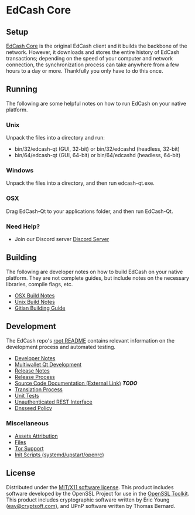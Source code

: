EdCash Core
=====================

Setup
---------------------
[EdCash Core](http://edcash.io) is the original EdCash client and it builds the backbone of the network. However, it downloads and stores the entire history of EdCash transactions; depending on the speed of your computer and network connection, the synchronization process can take anywhere from a few hours to a day or more. Thankfully you only have to do this once.

Running
---------------------
The following are some helpful notes on how to run EdCash on your native platform.

### Unix

Unpack the files into a directory and run:

- bin/32/edcash-qt (GUI, 32-bit) or bin/32/edcashd (headless, 32-bit)
- bin/64/edcash-qt (GUI, 64-bit) or bin/64/edcashd (headless, 64-bit)

### Windows

Unpack the files into a directory, and then run edcash-qt.exe.

### OSX

Drag EdCash-Qt to your applications folder, and then run EdCash-Qt.

### Need Help?

* Join our Discord server [Discord Server](https://discord.edcash.io)

Building
---------------------
The following are developer notes on how to build EdCash on your native platform. They are not complete guides, but include notes on the necessary libraries, compile flags, etc.

- [OSX Build Notes](build-osx.md)
- [Unix Build Notes](build-unix.md)
- [Gitian Building Guide](gitian-building.md)

Development
---------------------
The EdCash repo's [root README](https://github.com/edcash/edcash/blob/master/README.md) contains relevant information on the development process and automated testing.

- [Developer Notes](developer-notes.md)
- [Multiwallet Qt Development](multiwallet-qt.md)
- [Release Notes](release-notes.md)
- [Release Process](release-process.md)
- [Source Code Documentation (External Link)](https://dev.visucore.com/bitcoin/doxygen/) ***TODO***
- [Translation Process](translation_process.md)
- [Unit Tests](unit-tests.md)
- [Unauthenticated REST Interface](REST-interface.md)
- [Dnsseed Policy](dnsseed-policy.md)

### Miscellaneous
- [Assets Attribution](assets-attribution.md)
- [Files](files.md)
- [Tor Support](tor.md)
- [Init Scripts (systemd/upstart/openrc)](init.md)

License
---------------------
Distributed under the [MIT/X11 software license](http://www.opensource.org/licenses/mit-license.php).
This product includes software developed by the OpenSSL Project for use in the [OpenSSL Toolkit](https://www.openssl.org/). This product includes
cryptographic software written by Eric Young ([eay@cryptsoft.com](mailto:eay@cryptsoft.com)), and UPnP software written by Thomas Bernard.
